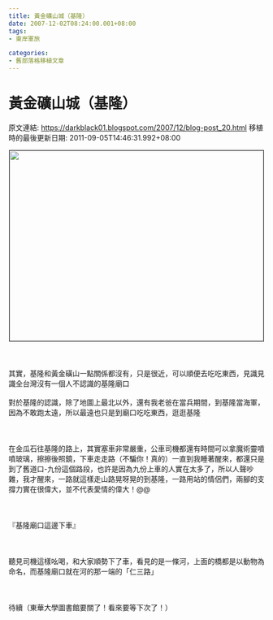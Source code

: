 ```yaml
---
title: 黃金礦山城（基隆）
date: 2007-12-02T08:24:00.001+08:00
tags: 
- 東岸軍旅

categories:
- 舊部落格移植文章
---
```


# 黃金礦山城（基隆）

原文連結: https://darkblack01.blogspot.com/2007/12/blog-post_20.html
移植時的最後更新日期: 2011-09-05T14:46:31.992+08:00

<img alt="" border="1" height="375" hspace="1" src="http://f5.wretch.yimg.com/darkblack/16/1996768581.jpg" vspace="1" width="500" /><br /><br /><a name='more'></a><br /><br />其實，基隆和黃金磺山一點關係都沒有，只是很近，可以順便去吃吃東西，見識見識全台灣沒有一個人不認識的基隆廟口<br /><br />對於基隆的認識，除了地圖上最北以外，還有我老爸在當兵期間，到基隆當海軍，因為不敢跑太遠，所以最遠也只是到廟口吃吃東西，逛逛基隆<br /><br /><br /><br />在金瓜石往基隆的路上，其實塞車非常嚴重，公車司機都還有時間可以拿魔術靈噴噴玻璃，擦擦後照鏡，下車走走路（不騙你！真的）一直到我睡著醒來，都還只是到了舊道口-九份這個路段，也許是因為九份上車的人實在太多了，所以人聲吵雜，我才醒來，一路就這樣走山路晃呀晃的到基隆，一路用站的情侶們，兩腳的支撐力實在很偉大，並不代表愛情的偉大！@@<br /><br /><br /><br />『基隆廟口這邊下車』<br /><br /><br /><br />聽見司機這樣吆喝，和大家順勢下了車，看見的是一條河，上面的橋都是以動物為命名，而基隆廟口就在河的那一端的「仁三路」<br /><br /><br /><br />待續（東華大學圖書館要關了！看來要等下次了！）
